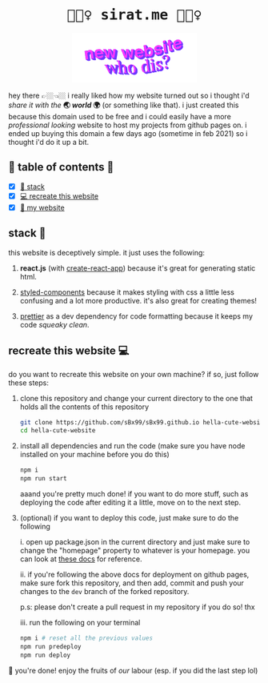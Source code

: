 <h1 align="center"><samp>🧜🏽‍♀️ sirat.me 🧜🏽‍♀️</samp></h1>

<p align="center">
<img src="./src/assets/new-website/who-dis.gif" width="250px" alt="👀 new website who dis 👀">
</p>

hey there 👉🏼👈🏼 i really liked how my website turned out so i thought i'd _share it with the_ **🌏 _world_ 🌍** (or something like that). i just created this because this domain used to be free and i could easily have a more _professional looking_ website to host my projects from github pages on. i ended up buying this domain a few days ago (sometime in feb 2021) so i thought i'd do it up a bit.

## 🔗 table of contents 🔗

-   [x] [🥞 stack](https://github.com/sBx99/sBx99.github.io#stack-)
-   [x] [💻 recreate this website](https://github.com/sBx99/sBx99.github.io#recreate-this-website-)
-   [x] [🖤 my website](https://www.sirat.me)

## stack 🥞

this website is deceptively simple. it just uses the following:

1. **react.js** (with [create-react-app](https://reactjs.org/docs/create-a-new-react-app.html#create-react-app)) because it's great for generating static html.

2. [styled-components](https://www.npmjs.com/package/styled-components) because it makes styling with css a little less confusing and a lot more productive. it's also great for creating themes!

3. [prettier](https://www.npmjs.com/package/prettier) as a dev dependency for code formatting because it keeps my code _squeaky clean_.

## recreate this website 💻

do you want to recreate this website on your own machine? if so, just follow these steps:

1. clone this repository and change your current directory to the one that holds all the contents of this repository

    ```bash
    git clone https://github.com/sBx99/sBx99.github.io hella-cute-website
    cd hella-cute-website
    ```

2. install all dependencies and run the code (make sure you have node installed on your machine before you do this)

    ```bash
    npm i
    npm run start
    ```

    aaand you're pretty much done! if you want to do more stuff, such as deploying the code after editing it a little, move on to the next step.

3. (optional) if you want to deploy this code, just make sure to do the following

    i. open up package.json in the current directory and just make sure to change the "homepage" property to whatever is your homepage. you can look at [these docs](https://create-react-app.dev/docs/deployment/#github-pages) for reference.

    ii. if you're following the above docs for deployment on github pages, make sure fork this repository, and then add, commit and push your changes to the `dev` branch of the forked repository.

    p.s: please don't create a pull request in my repository if you do so! thx

    iii. run the following on your terminal

    ```bash
    npm i # reset all the previous values
    npm run predeploy
    npm run deploy
    ```

🥳 you're done! enjoy the fruits of _our_ labour (esp. if you did the last step lol)
